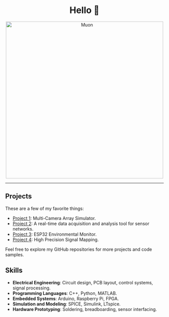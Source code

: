 <h1 align="center">Hello 👋</h1>

<p align="center">
  <img src="https://lasers.llnl.gov/content/assets/images/news/nifps_news/2023/science/muon.jpg" alt="Muon" width="500">
</p>

---

## Projects

These are a few of my favorite things:

- [Project 1](https://github.com/your-username/project-1): Multi-Camera Array Simulator.
- [Project 2](https://github.com/Basis-Spline/HabitatMonitor): A real-time data acquisition and analysis tool for sensor networks.
- [Project 3](https://github.com/Basis-Spline/ESP32-EnvMonitor): ESP32 Environmental Monitor.
- [Project 4](https://github.com/your-username/project-4): High Precision Signal Mapping.

Feel free to explore my GitHub repositories for more projects and code samples.

## Skills

- **Electrical Engineering**: Circuit design, PCB layout, control systems, signal processing.
- **Programming Languages**: C++, Python, MATLAB.
- **Embedded Systems**: Arduino, Raspberry Pi, FPGA.
- **Simulation and Modeling**: SPICE, Simulink, LTspice.
- **Hardware Prototyping**: Soldering, breadboarding, sensor interfacing.
